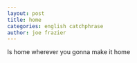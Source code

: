 ```yaml
---
layout: post
title: home
categories: english catchphrase
author: joe frazier
---
```

Is home wherever you gonna make it home
